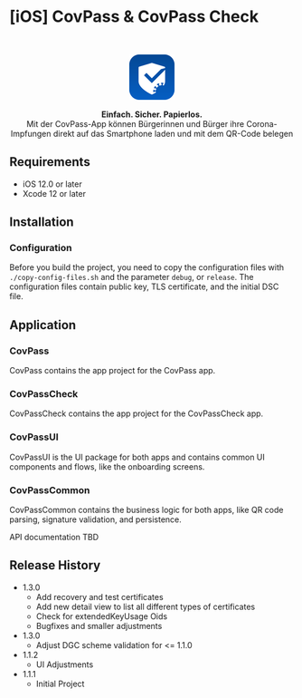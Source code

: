 # [iOS] CovPass & CovPass Check
<br />
<p align="center">
  <a href="#">
    <img src="Source/CovPassApp/Source/Resources/Assets.xcassets/AppIcon.appiconset/80.png" alt="Logo" width="80" height="80">
  </a>
  <p align="center">
    <b>Einfach. Sicher. Papierlos.</b><br>
    Mit der CovPass-App können Bürgerinnen und Bürger ihre Corona-Impfungen direkt auf das Smartphone laden und mit dem QR-Code belegen
  </p>
</p>

## Requirements

- iOS 12.0 or later
- Xcode 12 or later

## Installation

### Configuration

Before you build the project, you need to copy the configuration files with `./copy-config-files.sh` and the parameter `debug`, or `release`. The configuration files contain public key, TLS certificate, and the initial DSC file.

## Application

### CovPass

CovPass contains the app project for the CovPass app.

### CovPassCheck

CovPassCheck contains the app project for the CovPassCheck app.

### CovPassUI

CovPassUI is the UI package for both apps and contains common UI components and flows, like the onboarding screens.

### CovPassCommon

CovPassCommon contains the business logic for both apps, like QR code parsing, signature validation, and persistence.

API documentation TBD

## Release History

* 1.3.0
    * Add recovery and test certificates
    * Add new detail view to list all different types of certificates
    * Check for extendedKeyUsage Oids
    * Bugfixes and smaller adjustments
* 1.3.0
    * Adjust DGC scheme validation for <= 1.1.0
* 1.1.2
    * UI Adjustments
* 1.1.1
    * Initial Project
